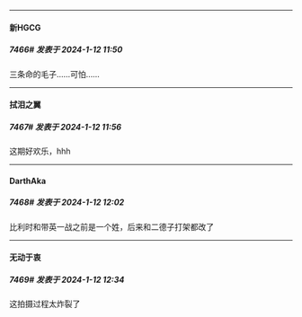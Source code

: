 
*****

####  新HGCG  
##### 7466#       发表于 2024-1-12 11:50

三条命的毛子……可怕……

*****

####  拭泪之翼  
##### 7467#       发表于 2024-1-12 11:56

这期好欢乐，hhh

*****

####  DarthAka  
##### 7468#       发表于 2024-1-12 12:02

比利时和带英一战之前是一个姓，后来和二德子打架都改了


*****

####  无动于衷  
##### 7469#       发表于 2024-1-12 12:34

这拍摄过程太炸裂了

